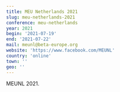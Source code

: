 ```yaml
---
title: MEU Netherlands 2021
slug: meu-netherlands-2021
conference: meu-netherlands
year: 2021
begin: '2021-07-19'
end: '2021-07-22'
mail: meunl@beta-europe.org
website: 'https://www.facebook.com/MEUNL'
country: 'online'
town: ''
geo: ''
---
```

MEUNL 2021.
